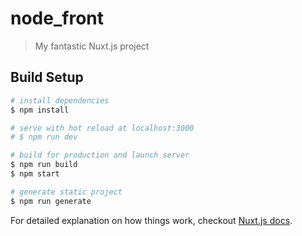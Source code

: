 # node_front

> My fantastic Nuxt.js project

## Build Setup

``` bash
# install dependencies
$ npm install

# serve with hot reload at localhost:3000
# $ npm run dev

# build for production and launch server
$ npm run build
$ npm start

# generate static project
$ npm run generate
```

For detailed explanation on how things work, checkout [Nuxt.js docs](https://nuxtjs.org).
